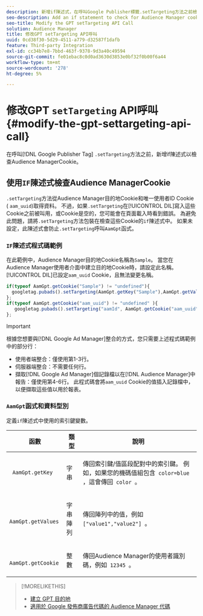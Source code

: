 ```yaml
---
description: 新增if陳述式，在呼叫Google Publisher標籤.setTargeting方法之前檢查Audience ManagerCookie。
seo-description: Add an if statement to check for Audience Manager cookies before calling the Google Publisher Tag .setTargeting method.
seo-title: Modify the GPT setTargeting API Call
solution: Audience Manager
title: 修改GPT setTargeting API呼叫
uuid: 0cd38f30-5d29-4511-a779-d32587f1dafb
feature: Third-party Integration
exl-id: cc34b7e8-7bbd-463f-9378-9d3a40c49594
source-git-commit: fe01ebac8c0d0ad3630d3853e0bf32f0b00f6a44
workflow-type: tm+mt
source-wordcount: '278'
ht-degree: 5%

---
```


# 修改GPT `setTargeting` API呼叫 {#modify-the-gpt-settargeting-api-call}

在呼叫[!DNL Google Publisher Tag] `.setTargeting`方法之前，新增if陳述式以檢查Audience ManagerCookie。

## 使用`IF`陳述式檢查Audience ManagerCookie

`.setTargeting`方法從Audience Manager目的地Cookie和唯一使用者ID Cookie ( `aam_uuid`)取得資料。 不過，如果`.setTargeting`在[!UICONTROL DIL]寫入這些Cookie之前被叫用，或Cookie是空的，您可能會在頁面載入時看到錯誤。 為避免此問題，請將`.setTargeting`方法包裝在檢查這些Cookie的`if`陳述式中。 如果未設定，此陳述式會防止`.setTargeting`呼叫`AamGpt`函式。

### `IF`陳述式程式碼範例

在此範例中，Audience Manager目的地Cookie名稱為`Sample`。 當您在Audience Manager使用者介面中建立目的地Cookie時，請設定此名稱。 [!UICONTROL DIL]已設定`aam_uuid` Cookie，且無法變更名稱。

```js
if(typeof AamGpt.getCookie("Sample") != "undefined"){ 
  googletag.pubads().setTargeting(AamGpt.getKey("Sample"),AamGpt.getValues("Sample")); 
}; 
if(typeof AamGpt.getCookie("aam_uuid") != "undefined" ){ 
   googletag.pubads().setTargeting("aamId", AamGpt.getCookie("aam_uuid")); 
};
```

>[!IMPORTANT]
>
>根據您想要與[!DNL Google Ad Manager]整合的方式，您只需要上述程式碼範例中的部分行：
>
>* 使用者端整合：僅使用第1-3行。
>* 伺服器端整合：不需要任何行。
>* 擷取[!DNL Google Ad Manager]個記錄檔以在[!DNL Audience Manager]中報告：僅使用第4-6行。 此程式碼會將`aam_uuid` Cookie的值插入記錄檔中，以便擷取這些值以用於報表。

### `AamGpt`函式和資料型別

定義`if`陳述式中使用的索引鍵變數。

<table id="table_881391C9BDDF4FACAFC37A47B14B31A1"> 
 <thead> 
  <tr> 
   <th colname="col1" class="entry"> 函數 </th> 
   <th colname="col2" class="entry"> 類型 </th> 
   <th colname="col3" class="entry"> 說明 </th> 
  </tr> 
 </thead>
 <tbody> 
  <tr> 
   <td colname="col1"> <p> <code> AamGpt.getKey </code> </p> </td> 
   <td colname="col2"> <p>字串 </p> </td> 
   <td colname="col3"> <p>傳回索引鍵/值區段配對中的索引鍵。 例如，如果您的機碼值組包含<code> color=blue </code>，這會傳回<code> color </code>。 </p> </td> 
  </tr> 
  <tr> 
   <td colname="col1"> <p> <code> AamGpt.getValues </code> </p> </td> 
   <td colname="col2"> <p>字串陣列 </p> </td> 
   <td colname="col3"> <p>傳回陣列中的值，例如<code> ["value1","value2"] </code>。 </p> </td> 
  </tr> 
  <tr> 
   <td colname="col1"> <p> <code> AamGpt.getCookie </code> </p> </td> 
   <td colname="col2"> <p>整數 </p> </td> 
   <td colname="col3"> <p>傳回Audience Manager的使用者識別碼，例如<code> 12345 </code>。 </p> </td> 
  </tr>
 </tbody>
</table>

>[!MORELIKETHIS]
>
>* [建立 GPT 目的地](../../integration/gpt-aam-destination/gpt-aam-create-destination.md)
>* [適用於 Google 發佈商廣告代碼的 Audience Manager 代碼](../../integration/gpt-aam-destination/gpt-aam-aamgpt-code.md)
